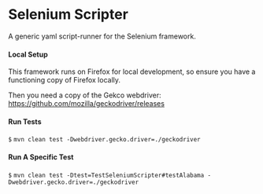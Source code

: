 # Selenium Scripter

A generic yaml script-runner for the Selenium framework. 

#### Local Setup

This framework runs on Firefox for local development, so ensure you have a functioning copy of Firefox locally.

Then you need a copy of the Gekco webdriver: https://github.com/mozilla/geckodriver/releases

#### Run Tests

`$` `mvn clean test -Dwebdriver.gecko.driver=./geckodriver`

#### Run A Specific Test

`$` `mvn clean test -Dtest=TestSeleniumScripter#testAlabama -Dwebdriver.gecko.driver=./geckodriver`
